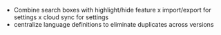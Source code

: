 - Combine search boxes with highlight/hide feature
x import/export for settings
x cloud sync for settings
- centralize language definitions to eliminate duplicates across versions